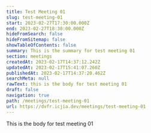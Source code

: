 ```yaml
---
title: Test Meeting 01
slug: test-meeting-01
start: 2023-02-27T17:30:00.000Z
end: 2023-02-27T18:30:00.000Z
hideFromSearch: false
hideFromSitemap: false
showTableOfContents: false
summary: This is the summary for test meeting 01
section: meetings
createdAt: 2023-02-17T14:37:12.242Z
updatedAt: 2023-02-17T15:41:07.260Z
publishedAt: 2023-02-17T14:37:20.462Z
searchMeta: null
rawText: this is the body for test meeting 01
draft: false
navigation: true
path: /meetings/test-meeting-01
url: https://dvfr.icjia.dev/meetings/test-meeting-01
---
```


This is the body  for test meeting 01
